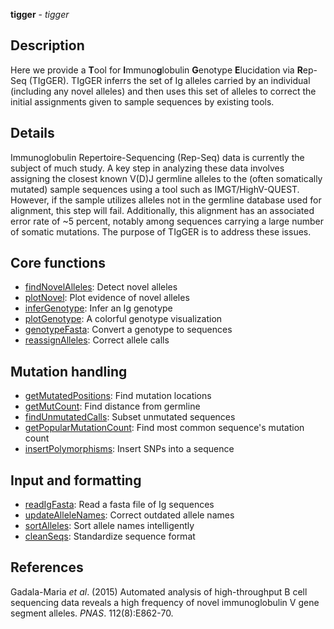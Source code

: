 





**tigger** - *tigger*

Description
--------------------

Here we provide a **T**ool for **I**mmuno**g**lobulin
**G**enotype **E**lucidation via
**R**ep-Seq (TIgGER). TIgGER inferrs the set of Ig alleles carried by an
individual (including any novel alleles) and then uses this set of alleles to
correct the initial assignments given to sample sequences by existing tools.



Details
-------------------

Immunoglobulin Repertoire-Sequencing (Rep-Seq) data is currently the
subject of much study. A key step in analyzing these data involves assigning
the closest known V(D)J germline alleles to the (often somatically mutated)
sample sequences using a tool such as IMGT/HighV-QUEST. However, if the
sample utilizes alleles not in the germline database used for alignment, this
step will fail. Additionally, this alignment has an associated error rate of
~5 percent, notably among sequences carrying a large number of somatic
mutations. The purpose of TIgGER is to address these issues.

Core functions
-------------------



+ [findNovelAlleles](findNovelAlleles.md):   Detect novel alleles
+ [plotNovel](plotNovel.md):          Plot evidence of novel alleles
+ [inferGenotype](inferGenotype.md):      Infer an Ig genotype
+ [plotGenotype](plotGenotype.md):       A colorful genotype visualization
+ [genotypeFasta](genotypeFasta.md):      Convert a genotype to sequences
+ [reassignAlleles](reassignAlleles.md):    Correct allele calls


Mutation handling
-------------------



+ [getMutatedPositions](getMutatedPositions.md):      Find mutation locations
+ [getMutCount](getMutCount.md):              Find distance from germline
+ [findUnmutatedCalls](findUnmutatedCalls.md):       Subset unmutated sequences
+ [getPopularMutationCount](getPopularMutationCount.md):  Find most common sequence's
mutation count
+ [insertPolymorphisms](insertPolymorphisms.md):      Insert SNPs into a sequence


Input and formatting
-------------------



+ [readIgFasta](readIgFasta.md):        Read a fasta file of Ig sequences
+ [updateAlleleNames](updateAlleleNames.md):  Correct outdated allele names
+ [sortAlleles](sortAlleles.md):        Sort allele names intelligently
+ [cleanSeqs](cleanSeqs.md):          Standardize sequence format


References
-------------------

Gadala-Maria *et al*. (2015) Automated analysis of
high-throughput B cell sequencing data reveals a high frequency of novel
immunoglobulin V gene segment alleles. *PNAS*. 112(8):E862-70.





